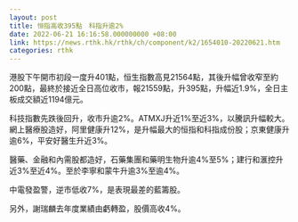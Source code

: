 ```yaml
---
layout: post
title: 恒指高收395點　科指升逾2%
date: 2022-06-21 16:16:58.000000000 +08:00
link: https://news.rthk.hk/rthk/ch/component/k2/1654010-20220621.htm
categories: rthk
---
```


港股下午開市初段一度升401點，恒生指數高見21564點，其後升幅曾收窄至約200點，最終於接近全日高位收市，報21559點，升395點，升幅近1.9%，全日主板成交額近1194億元。

科技指數先跌後回升，收市升逾2%。ATMXJ升近1%至近3%，以騰訊升幅較大。網上醫療股造好，阿里健康升12%，是升幅最大的恒指和科指成份股；京東健康升逾6%，平安好醫生升近3%。

醫藥、金融和內需股都造好，石藥集團和藥明生物升逾4%至5%；建行和滙控升近3%至近4%。至於李寧和蒙牛升逾3%至逾4%。

中電發盈警，逆市低收7%，是表現最差的藍籌股。

另外，謝瑞麟去年度業績由虧轉盈，股價高收4%。
